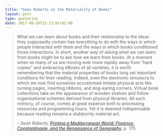```yaml
---
title: "Sean Roberts on the Materiality of Books"
layout: post
type: quotation
date: 2017-06-26T22:13:01+02:00
---
```


> What we can learn about books and their relationship to the ideas they supposedly contain has everything to do with the ways in which people interacted with them and the ways in which books conditioned those interactions. In short, another way of asking what we can learn from books might be to ask _how_ we learn from books. At a moment when so many of us are moving ever more rapidly away from “hard copies” and embracing eBooks of all varieties, it is worth remembering that the material properties of books long set important conditions for their reading. Indeed, even the electronic simulacra to which we now find ourselves accustomed imitate physical acts like turning pages, inserting ribbons, and dog-earing corners. Virtual book collections take on the appearance of wooden shelves and follow organizational schemes derived from physical libraries. All such mimicry, of course, comes at great expense both to processing resources and programming hours. Yet it is deemed indispensable because reading remains a stubbornly material act.
>
> – <cite>Sean Roberts, [Printing a Mediterranean World: Florence, Constantinople, and the Renaissance of Geography](http://www.worldcat.org/title/printing-a-mediterranean-world-florence-constantinople-and-the-renaissance-of-geography/oclc/900039945), p. 175.
